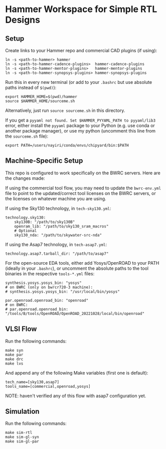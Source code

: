 # Hammer Workspace for Simple RTL Designs


## Setup

Create links to your Hammer repo and commercial CAD plugins (if using):

    ln -s <path-to-hammer> hammer
    ln -s <path-to-hammer-cadence-plugins>  hammer-cadence-plugins
    ln -s <path-to-hammer-mentor-plugins>   hammer-mentor-plugins
    ln -s <path-to-hammer-synopsys-plugins> hammer-synopsys-plugins

Run this in every new terminal (or add to your `.bashrc` but use absolute paths instead of `$(pwd)`):

    export HAMMER_HOME=$(pwd)/hammer
    source $HAMMER_HOME/sourceme.sh

Alternatively, just run `source sourceme.sh` in this directory.

If you get a `pyyaml not found. Set $HAMMER_PYYAML_PATH to pyyaml/lib3` error, either install the `pyyaml` package to your Python (e.g. use conda or another package manager), or use my python (uncomment this line from the `sourceme.sh` file): 
    
    export PATH=/users/nayiri/conda/envs/chipyard/bin:$PATH

## Machine-Specific Setup

This repo is configured to work specifically on the BWRC servers. Here are the changes made:

If using the commercial tool flow, you may need to update the `bwrc-env.yml` file to point to the updated/correct tool licenses on the BWRC servers, or the licenses on whatever machine you are using.

If using the Sky130 technology, in `tech-sky130.yml`:

    technology.sky130:
        sky130B: "/path/to/sky130B"
        openram_lib: "/path/to/sky130_sram_macros"
        # Optional
        sky130_nda: "/path/to/skywater-src-nda"

If using the Asap7 technology, in `tech-asap7.yml`:

    technology.asap7.tarball_dir: "/path/to/asap7"


For the open-source EDA tools, either add Yosys/OpenROAD to your PATH (ideally in your `.bashrc`), or uncomment the absolute paths to the tool binaries in the respective `tools-*.yml` files:
    
    synthesis.yosys.yosys_bin: "yosys"
    # on BWRC (only on bwrcr720-3 machine):
    # synthesis.yosys.yosys_bin: "/usr/local/bin/yosys"

    par.openroad.openroad_bin: "openroad"  
    # on BWRC:
    # par.openroad.openroad_bin: "/tools/B/tools/OpenROAD/OpenROAD_20221028/local/bin/openroad"

## VLSI Flow

Run the following commands:

    make syn
    make par
    make drc
    make lvs

And append any of the following Make variables (first one is default):

    tech_name=[sky130,asap7]
    tools_name=[commercial,openroad,yosys]
    
NOTE: haven't verified any of this flow with asap7 configuration yet.

## Simulation
Run the following commands:

    make sim-rtl
    make sim-gl-syn
    make sim-gl-par
